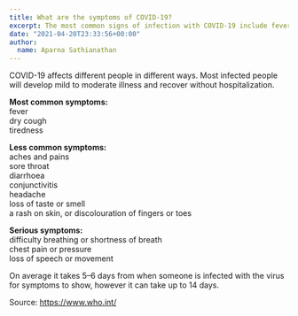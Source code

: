 ```yaml
---
title: What are the symptoms of COVID-19?
excerpt: The most common signs of infection with COVID-19 include fever, dry cough, shortness of breath or difficulty in breathing, and tiredness or fatigue.
date: "2021-04-20T23:33:56+00:00"
author:
  name: Aparna Sathianathan
---
```

COVID-19 affects different people in different ways. Most infected people will develop mild to moderate illness and recover without hospitalization.

**Most common symptoms:**<br>
fever<br>
dry cough<br>
tiredness<br>

**Less common symptoms:**<br>
aches and pains<br>
sore throat<br>
diarrhoea<br>
conjunctivitis<br>
headache<br>
loss of taste or smell<br>
a rash on skin, or discolouration of fingers or toes<br>

**Serious symptoms:**<br>
difficulty breathing or shortness of breath<br>
chest pain or pressure<br>
loss of speech or movement<br>

On average it takes 5–6 days from when someone is infected with the virus for symptoms to show, however it can take up to 14 days.

Source: https://www.who.int/
